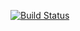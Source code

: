 [![Build Status](https://travis-ci.org/fatmaasal/homework1.svg?branch=master)](https://travis-ci.org/fatmaasal/homework1)
